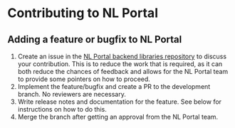 # Contributing to NL Portal

## Adding a feature or bugfix to NL Portal

1. Create an issue in the [NL Portal backend libraries repository](https://github.com/nl-portal/nl-portal-backend-libraries) to discuss your contribution. This is to reduce the work that is required, as it can both reduce the chances of feedback and allows for the NL Portal team to provide some pointers on how to proceed.
2. Implement the feature/bugfix and create a PR to the development branch. No reviewers are necessary.
3. Write release notes and documentation for the feature. See below for instructions on how to do this.
4. Merge the branch after getting an approval from the NL Portal team.
